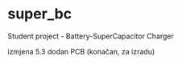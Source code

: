 # super_bc
Student project - Battery-SuperCapacitor Charger
 
izmjena 5.3
dodan PCB (konačan, za izradu)

